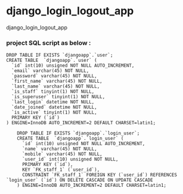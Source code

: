 # django_login_logout_app
django_login_logout_app

### project SQL script as below :

    DROP TABLE IF EXISTS `djangoapp`.`user`;
    CREATE TABLE  `djangoapp`.`user` (
      `id` int(10) unsigned NOT NULL AUTO_INCREMENT,
      `email` varchar(45) NOT NULL,
      `password` varchar(45) NOT NULL,
      `first_name` varchar(45) NOT NULL,
      `last_name` varchar(45) NOT NULL,
      `is_staff` tinyint(1) NOT NULL,
      `is_superuser` tinyint(1) NOT NULL,
      `last_login` datetime NOT NULL,
      `date_joined` datetime NOT NULL,
      `is_active` tinyint(1) NOT NULL,
      PRIMARY KEY (`id`)
    ) ENGINE=InnoDB AUTO_INCREMENT=2 DEFAULT CHARSET=latin1;
    
        DROP TABLE IF EXISTS `djangoapp`.`login_user`;
        CREATE TABLE  `djangoapp`.`login_user` (
          `id` int(10) unsigned NOT NULL AUTO_INCREMENT,
          `name` varchar(45) NOT NULL,
          `mobile` varchar(45) NOT NULL,
          `user_id` int(10) unsigned NOT NULL,
          PRIMARY KEY (`id`),
          KEY `FK_staff_1` (`user_id`),
          CONSTRAINT `FK_staff_1` FOREIGN KEY (`user_id`) REFERENCES `login_user` (`id`) ON DELETE CASCADE ON UPDATE CASCADE
        ) ENGINE=InnoDB AUTO_INCREMENT=2 DEFAULT CHARSET=latin1;
